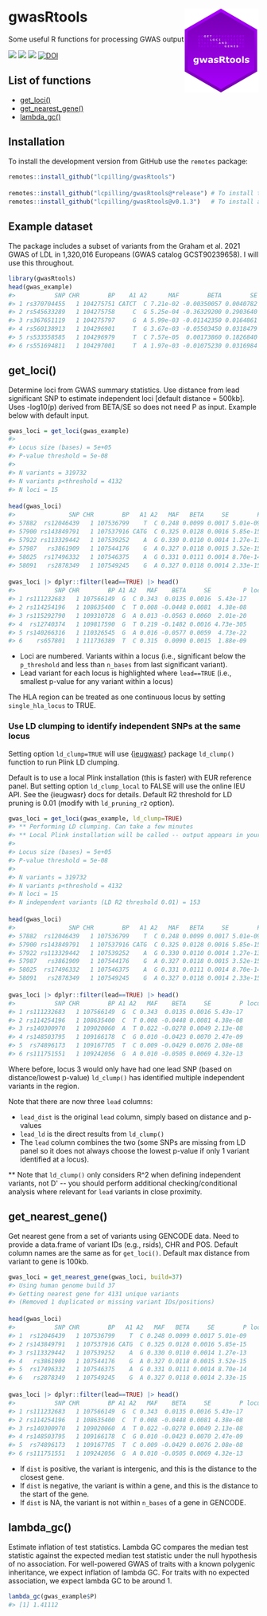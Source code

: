
# gwasRtools <a href="https://lcpilling.github.io/gwasRtools/"><img src="man/figures/gwasRtools.png" align="right" width="150" /></a>

Some useful R functions for processing GWAS output

<!-- badges: start -->
[![](https://img.shields.io/badge/version-0.1.7-informational.svg)](https://github.com/lcpilling/gwasRtools)
[![](https://img.shields.io/github/last-commit/lcpilling/gwasRtools.svg)](https://github.com/lcpilling/gwasRtools/commits/master)
[![](https://img.shields.io/badge/lifecycle-experimental-orange)](https://www.tidyverse.org/lifecycle/#experimental)
[![DOI](https://zenodo.org/badge/655790727.svg)](https://zenodo.org/badge/latestdoi/655790727)
<!-- badges: end -->

## List of functions
  - [get_loci()](#get_loci)
  - [get_nearest_gene()](#get_nearest_gene)
  - [lambda_gc()](#lambda_gc)


## Installation
To install the development version from GitHub use the `remotes` package:

```r
remotes::install_github("lcpilling/gwasRtools")

remotes::install_github("lcpilling/gwasRtools@*release") # To install the latest release
remotes::install_github("lcpilling/gwasRtools@v0.1.3")   # To install a specific version (see tags)
```


## Example dataset
The package includes a subset of variants from the Graham et al. 2021 GWAS of LDL in 1,320,016 Europeans (GWAS catalog GCST90239658). I will use this throughout.


```r
library(gwasRtools)
head(gwas_example)
#>           SNP CHR        BP    A1 A2      MAF        BETA        SE     P
#> 1 rs370704455   1 104275751 CATCT  C 7.21e-02 -0.00350057 0.0040782 0.391
#> 2 rs545633289   1 104275758     C  G 5.25e-04 -0.36329200 0.2903640 0.211
#> 3 rs367651119   1 104275797     G  A 5.99e-03 -0.01142350 0.0164861 0.488
#> 4 rs560138913   1 104296901     T  G 3.67e-03 -0.05503450 0.0318479 0.084
#> 5 rs533558585   1 104296979     T  C 7.57e-05  0.00173860 0.1826840 0.992
#> 6 rs551694811   1 104297001     T  A 1.97e-03 -0.01075230 0.0316984 0.734
```


## get_loci()
Determine loci from GWAS summary statistics. Use distance from lead significant SNP to estimate independent loci [default distance = 500kb]. Uses -log10(p) derived from BETA/SE so does not need P as input. Example below with default input.

```r
gwas_loci = get_loci(gwas_example)
#> 
#> Locus size (bases) = 5e+05
#> P-value threshold = 5e-08
#> 
#> N variants = 319732
#> N variants p<threshold = 4132
#> N loci = 15

head(gwas_loci)
#>               SNP CHR        BP   A1 A2   MAF   BETA     SE        P locus  lead
#> 57882  rs12046439   1 107536799    T  C 0.248 0.0099 0.0017 5.01e-09     1 FALSE
#> 57900 rs143849791   1 107537916 CATG  C 0.325 0.0128 0.0016 5.85e-15     1 FALSE
#> 57922 rs113329442   1 107539252    A  G 0.330 0.0110 0.0014 1.27e-13     1 FALSE
#> 57987   rs3861909   1 107544176    G  A 0.327 0.0118 0.0015 3.52e-15     1 FALSE
#> 58025  rs17496332   1 107546375    A  G 0.331 0.0111 0.0014 8.70e-14     1 FALSE
#> 58091   rs2878349   1 107549245    G  A 0.327 0.0118 0.0014 2.33e-15     1 FALSE

gwas_loci |> dplyr::filter(lead==TRUE) |> head()
#>           SNP CHR        BP A1 A2   MAF    BETA     SE         P locus lead
#> 1 rs111232683   1 107566149  G  C 0.343  0.0135 0.0016  5.43e-17     1 TRUE
#> 2 rs114254196   1 108635400  C  T 0.008 -0.0448 0.0081  4.38e-08     2 TRUE
#> 3 rs115292790   1 109310728  G  A 0.013 -0.0563 0.0060  2.01e-20     3 TRUE
#> 4  rs12740374   1 109817590  G  T 0.219 -0.1482 0.0016 4.73e-305     4 TRUE
#> 5 rs140266316   1 110326545  G  A 0.016 -0.0577 0.0059  4.73e-22     5 TRUE
#> 6    rs657801   1 111736389  T  C 0.315  0.0090 0.0015  1.88e-09     6 TRUE
```

 - Loci are numbered. Variants within a locus (i.e., significant below the `p_threshold` and less than `n_bases` from last significant variant).
 - Lead variant for each locus is highlighted where `lead==TRUE` (i.e., smallest p-value for any variant within a locus)

The HLA region can be treated as one continuous locus by setting `single_hla_locus` to TRUE. 

### Use LD clumping to identify independent SNPs at the same locus 

Setting option `ld_clump=TRUE` will use {[ieugwasr](https://github.com/MRCIEU/ieugwasr)} package `ld_clump()` function to run Plink LD clumping. 

Default is to use a local Plink installation (this is faster) with EUR reference panel. But setting option `ld_clump_local` to FALSE will use the online IEU API. See the {ieugwasr} docs for details. Default R2 threshold for LD pruning is 0.01 (modify with `ld_pruning_r2` option). 


```r
gwas_loci = get_loci(gwas_example, ld_clump=TRUE)
#> ** Performing LD clumping. Can take a few minutes
#> ** Local Plink installation will be called -- output appears in your R terminal
#> 
#> Locus size (bases) = 5e+05
#> P-value threshold = 5e-08
#> 
#> N variants = 319732
#> N variants p<threshold = 4132
#> N loci = 15
#> N independent variants (LD R2 threshold 0.01) = 153

head(gwas_loci)
#>               SNP CHR        BP   A1 A2   MAF   BETA     SE        P locus  lead lead_dist lead_ld
#> 57882  rs12046439   1 107536799    T  C 0.248 0.0099 0.0017 5.01e-09     1 FALSE     FALSE   FALSE
#> 57900 rs143849791   1 107537916 CATG  C 0.325 0.0128 0.0016 5.85e-15     1 FALSE     FALSE   FALSE
#> 57922 rs113329442   1 107539252    A  G 0.330 0.0110 0.0014 1.27e-13     1 FALSE     FALSE   FALSE
#> 57987   rs3861909   1 107544176    G  A 0.327 0.0118 0.0015 3.52e-15     1 FALSE     FALSE   FALSE
#> 58025  rs17496332   1 107546375    A  G 0.331 0.0111 0.0014 8.70e-14     1 FALSE     FALSE   FALSE
#> 58091   rs2878349   1 107549245    G  A 0.327 0.0118 0.0014 2.33e-15     1 FALSE     FALSE   FALSE

gwas_loci |> dplyr::filter(lead==TRUE) |> head()
#>           SNP CHR        BP A1 A2   MAF    BETA     SE        P locus lead lead_dist lead_ld
#> 1 rs111232683   1 107566149  G  C 0.343  0.0135 0.0016 5.43e-17     1 TRUE      TRUE    TRUE
#> 2 rs114254196   1 108635400  C  T 0.008 -0.0448 0.0081 4.38e-08     2 TRUE      TRUE    TRUE
#> 3 rs140300970   1 109020060  A  T 0.022 -0.0278 0.0049 2.13e-08     3 TRUE     FALSE    TRUE
#> 4 rs148503795   1 109166178  C  G 0.010 -0.0423 0.0070 2.47e-09     3 TRUE     FALSE    TRUE
#> 5  rs74896173   1 109167705  T  C 0.009 -0.0429 0.0076 2.08e-08     3 TRUE     FALSE    TRUE
#> 6 rs111751551   1 109242056  G  A 0.010 -0.0505 0.0069 4.32e-13     3 TRUE     FALSE    TRUE
```


Where before, locus 3 would only have had one lead SNP (based on distance/lowest p-value) `ld_clump()` has identified multiple independent variants in the region.

Note that there are now three `lead` columns:
 - `lead_dist` is the original `lead` column, simply based on distance and p-values
 - `lead_ld` is the direct results from `ld_clump()`
 - The `lead` column combines the two (some SNPs are missing from LD panel so it does not always choose the lowest p-value if only 1 variant identified at a locus).

** Note that `ld_clump()` only considers R^2 when defining independent variants, not D' -- you should perform additional checking/conditional analysis where relevant for `lead` variants in close proximity.


## get_nearest_gene()
Get nearest gene from a set of variants using GENCODE data. Need to provide a data.frame of variant IDs (e.g., rsids), CHR and POS. Default column names are the same as for `get_loci()`. Default max distance from variant to gene is 100kb.


```r
gwas_loci = get_nearest_gene(gwas_loci, build=37)
#> Using human genome build 37
#> Getting nearest gene for 4131 unique variants
#> (Removed 1 duplicated or missing variant IDs/positions)

head(gwas_loci)
#>           SNP CHR        BP   A1 A2   MAF   BETA     SE        P locus  lead  gene  dist
#> 1  rs12046439   1 107536799    T  C 0.248 0.0099 0.0017 5.01e-09     1 FALSE PRMT6 62468
#> 2 rs143849791   1 107537916 CATG  C 0.325 0.0128 0.0016 5.85e-15     1 FALSE PRMT6 61351
#> 3 rs113329442   1 107539252    A  G 0.330 0.0110 0.0014 1.27e-13     1 FALSE PRMT6 60015
#> 4   rs3861909   1 107544176    G  A 0.327 0.0118 0.0015 3.52e-15     1 FALSE PRMT6 55091
#> 5  rs17496332   1 107546375    A  G 0.331 0.0111 0.0014 8.70e-14     1 FALSE PRMT6 52892
#> 6   rs2878349   1 107549245    G  A 0.327 0.0118 0.0014 2.33e-15     1 FALSE PRMT6 50022

gwas_loci |> dplyr::filter(lead==TRUE) |> head()
#>           SNP CHR        BP A1 A2   MAF    BETA     SE        P locus lead     gene   dist
#> 1 rs111232683   1 107566149  G  C 0.343  0.0135 0.0016 5.43e-17     1 TRUE    PRMT6  33118
#> 2 rs114254196   1 108635400  C  T 0.008 -0.0448 0.0081 4.38e-08     2 TRUE SLC25A24  41258
#> 3 rs140300970   1 109020060  A  T 0.022 -0.0278 0.0049 2.13e-08     3 TRUE    NBPF6   6436
#> 4 rs148503795   1 109166178  C  G 0.010 -0.0423 0.0070 2.47e-09     3 TRUE  FAM102B -63467
#> 5  rs74896173   1 109167705  T  C 0.009 -0.0429 0.0076 2.08e-08     3 TRUE  FAM102B -64994
#> 6 rs111751551   1 109242056  G  A 0.010 -0.0505 0.0069 4.32e-13     3 TRUE  PRPF38B  -7111
```
 - If `dist` is positive, the variant is intergenic, and this is the distance to the closest gene.
 - If `dist` is negative, the variant is within a gene, and this is the distance to the start of the gene.
 - If `dist` is NA, the variant is not within `n_bases` of a gene in GENCODE.



## lambda_gc()
Estimate inflation of test statistics. Lambda GC compares the median test statistic against the expected median test statistic under the null hypothesis of no association. For well-powered GWAS of traits with a known polygenic inheritance, we expect inflation of lambda GC. For traits with no expected association, we expect lambda GC to be around 1.


```r
lambda_gc(gwas_example$P)
#> [1] 1.41112
```
